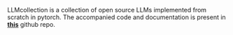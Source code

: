 LLMcollection is a collection of open source LLMs implemented from scratch in pytorch. The accompanied code and documentation is present in **[this](https://github.com/mohitpg/LLMs-from-scratch)** github repo.

